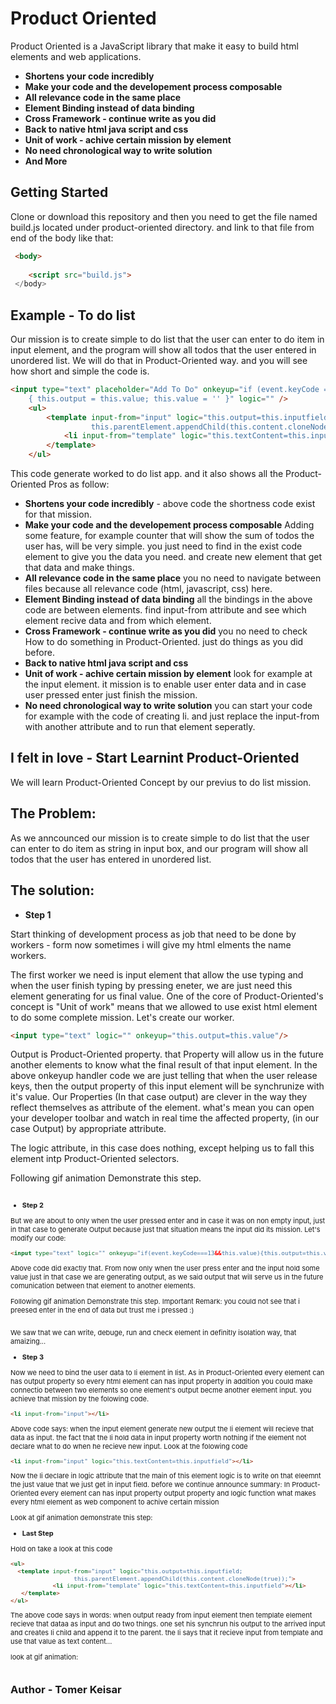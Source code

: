 # Product Oriented

Product Oriented is a JavaScript library that make it easy to build html elements and web applications.

* **Shortens your code incredibly**
* **Make your code and the developement process composable**
* **All relevance code in the same place** 
* **Element Binding instead of data binding**
* **Cross Framework - continue write as you did**
* **Back to native html java script and css** 
* **Unit of work - achive certain mission by element** 
* **No need chronological way to write solution**
* **And More**


## Getting Started
Clone or download this repository and then you need to get the file named
build.js located under product-oriented directory. and link to that file from end of the body like that:
```html
 <body>
 
    <script src="build.js">
 </body>
```
## Example - To do list 
Our mission is to create simple to do list that the user can enter to do item in input element, and the program will show all todos that the user entered in unordered list.
We will do that in Product-Oriented way. and you will see how short and simple the code is.
```html
<input type="text" placeholder="Add To Do" onkeyup="if (event.keyCode === 13 && this.value)
    { this.output = this.value; this.value = '' }" logic="" />
    <ul>
        <template input-from="input" logic="this.output=this.inputfield;
                  this.parentElement.appendChild(this.content.cloneNode(true));">
            <li input-from="template" logic="this.textContent=this.inputfield"></li>
        </template>
    </ul>
```
This code generate worked to do list app. and it also shows all the Product-Oriented Pros as follow:
* **Shortens your code incredibly** - above code the shortness code exist for that mission.
* **Make your code and the developement process composable** Adding some feature, for example counter that will show the sum of todos the user  has, will be very simple. you just need to find in the exist code element to give you the data you need. and create new element that get that data and make things. 
* **All relevance code in the same place** you no need to navigate between files because all relevance code (html, javascript, css) here.  
* **Element Binding instead of data binding** all the bindings in the above code are between elements. find input-from attribute and see which element recive data and from which element.
* **Cross Framework -  continue write as you did** you no need to check How to do something in Product-Oriented. just do things as you did before.
* **Back to native html java script and css**  
* **Unit of work - achive certain mission by element** look for example at the input element. it mission is to enable user enter data and in case user pressed enter just finish the mission. 
* **No need chronological way to write solution** you can start your code for example with the code of creating li. and just replace the input-from with another attribute and to run that element seperatly.


## I felt in love - Start Learnint Product-Oriented
We will learn Product-Oriented Concept by our previus to do list mission.
## The Problem:
As we anncounced our mission is to create simple to do list that the user can enter to do item as string in input box, and our program will show all todos that the user has entered in unordered list.
## The solution:
* **Step 1** 

Start thinking of development process as job that need to be done by workers - form now sometimes i will give my html elments  the name workers.

The first worker we need is input element that allow the use typing and when the user finish typing by pressing eneter, we are just need this element generating for us final value.
One of the core of Product-Oriented's concept is "Unit of work" means that we allowed to use exist html element to do some complete mission.
Let's create our worker.
```html
<input type="text" logic="" onkeyup="this.output=this.value"/>
```
Output is Product-Oriented property. that Property will allow us in the future another elements to know what the final result of that input element. 
In the above onkeyup handler code we are just telling that when the user release keys, then the output property of this input element will be synchrunize with it's value.
Our Properties (In that case output) are clever in the way they reflect themselves as attribute of the element. what's mean you can open your developer toolbar and  watch in real time the affected property, (in our case Output) by appropriate attribute.

The logic attribute, in this case does nothing, except helping us to fall this element intp Product-Oriented selectors.

Following gif animation Demonstrate this step.

<a href="http://makeagif.com/gif/-VWAOvV" title=""><img src="http://i.makeagif.com/media/6-19-2017/VWAOvV.gif" alt=""></a><div style="font-size:11px;">

* **Step 2** 

But we are about to only when the user pressed enter and in case it was on non empty input, just in that case to generate Output because just that situation means the input did its mission.
Let's modify our code:
```html
<input type="text" logic="" onkeyup="if(event.keyCode===13&&this.value){this.output=this.value}"/>
```

Above code did exactly that. From now only when the user press enter and the input hold some value just in that case we are generating output, as we said output that will serve us in the future  comunication between that element to another elements.

Following gif animation Demonstrate this step.
Important Remark: you could not see that i preesed enter in the end of data but trust me i pressed :)

<a href="http://makeagif.com/gif/-g4pSkD" title=""><img src="http://i.makeagif.com/media/6-20-2017/g4pSkD.gif" alt=""></a><div style="font-size:11px;">
We saw that we can write, debuge, run and check element in definitly isolation way, that amaizing...


* **Step 3**

Now we need to bind the user data to li element in list.
As in Product-Oriented every element can has output property so every html element can has input property in addition you could make connectio between two elements so one element's output becme another element input. you achieve that mission by the folowing code.
```html
<li input-from="input"></li>
```
Above code says: when the input element generate new output the li element will recieve that data as input.
the fact that the li hold data in input property worth nothing if the element not declare what to do when he recieve new input.
Look at the folowing code

```html
<li input-from="input" logic="this.textContent=this.inputfield"></li>  
```
Now the li declare in logic attribute that the main of this element logic is to write on that eleemnt the just value that we just get in input field.
before we continue announce summary:
In Product-Oriented every element can has input property output property and logic function what makes every html element as web component to achive certain mission

Look at gif animation demonstrate this step:
<a href="http://makeagif.com/gif/-_DXwGi" title=""><img src="http://i.makeagif.com/media/6-20-2017/_DXwGi.gif" alt=""></a><div style="font-size:11px;">

* **Last Step**

Hold on take a look at this code
```html
<ul>
  <template input-from="input" logic="this.output=this.inputfield;
                  this.parentElement.appendChild(this.content.cloneNode(true));">
            <li input-from="template" logic="this.textContent=this.inputfield"></li>
   </template> 
</ul>
```
The above code says in words: when output ready from input element then template element recieve that dataa as input and do two things. one set his synchrun his output to the arrived input and creates li child and append it to the parent.
the li says that it recieve input from template and use that value as text content...

look at gif animation:

<a href="http://makeagif.com/gif/-OwuYIk" title=""><img src="http://i.makeagif.com/media/6-20-2017/OwuYIk.gif" alt=""></a><div style="font-size:11px;">


 

## Author - Tomer Keisar 



